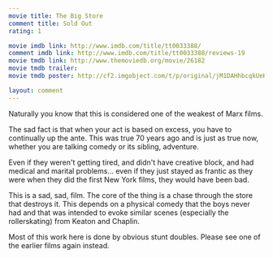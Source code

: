 ```yaml
---
movie title: The Big Store
comment title: Sold Out
rating: 1

movie imdb link: http://www.imdb.com/title/tt0033388/
comment imdb link: http://www.imdb.com/title/tt0033388/reviews-19
movie tmdb link: http://www.themoviedb.org/movie/26182
movie tmdb trailer: 
movie tmdb poster: http://cf2.imgobject.com/t/p/original/jM1DAHhbcqkUeHjvFaFFsc1JoCG.jpg

layout: comment
---
```


Naturally you know that this is considered one of the weakest of Marx films. 

The sad fact is that when your act is based on excess, you have to continually up the ante. This was true 70 years ago and is just as true now, whether you are talking comedy or its sibling, adventure.

Even if they weren't getting tired, and didn't have creative block, and had medical and marital problems... even if they just stayed as frantic as they were when they did the first New York films, they would have been bad.

This is a sad, sad, film. The core of the thing is a chase through the store that destroys it. This depends on a physical comedy that the boys never had and that was intended to evoke similar scenes (especially the rollerskating) from Keaton and Chaplin.

Most of this work here is done by obvious stunt doubles. Please see one of the earlier films again instead.